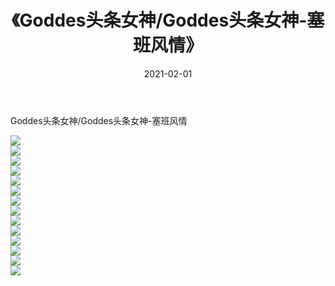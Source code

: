 ﻿---
layout: post
title:  《Goddes头条女神/Goddes头条女神-塞班风情》
date:   2021-02-01
img: http://img.660000.xyz/Sharelink/网络美图/2021/Goddes头条女神/Goddes头条女神-塞班风情/000.jpg
categories: [美女, 清纯, 唯美]
---

Goddes头条女神/Goddes头条女神-塞班风情

 ![](http://img.660000.xyz/Sharelink/网络美图/2021/Goddes头条女神/Goddes头条女神-塞班风情/001.jpg) <br>![](http://img.660000.xyz/Sharelink/网络美图/2021/Goddes头条女神/Goddes头条女神-塞班风情/002.jpg) <br>![](http://img.660000.xyz/Sharelink/网络美图/2021/Goddes头条女神/Goddes头条女神-塞班风情/003.jpg) <br>![](http://img.660000.xyz/Sharelink/网络美图/2021/Goddes头条女神/Goddes头条女神-塞班风情/004.jpg) <br>![](http://img.660000.xyz/Sharelink/网络美图/2021/Goddes头条女神/Goddes头条女神-塞班风情/005.jpg) <br>![](http://img.660000.xyz/Sharelink/网络美图/2021/Goddes头条女神/Goddes头条女神-塞班风情/006.jpg) <br>![](http://img.660000.xyz/Sharelink/网络美图/2021/Goddes头条女神/Goddes头条女神-塞班风情/007.jpg) <br>![](http://img.660000.xyz/Sharelink/网络美图/2021/Goddes头条女神/Goddes头条女神-塞班风情/008.jpg) <br>![](http://img.660000.xyz/Sharelink/网络美图/2021/Goddes头条女神/Goddes头条女神-塞班风情/009.jpg) <br>![](http://img.660000.xyz/Sharelink/网络美图/2021/Goddes头条女神/Goddes头条女神-塞班风情/010.jpg) <br>![](http://img.660000.xyz/Sharelink/网络美图/2021/Goddes头条女神/Goddes头条女神-塞班风情/011.jpg) <br>![](http://img.660000.xyz/Sharelink/网络美图/2021/Goddes头条女神/Goddes头条女神-塞班风情/012.jpg) <br>![](http://img.660000.xyz/Sharelink/网络美图/2021/Goddes头条女神/Goddes头条女神-塞班风情/013.jpg) <br>![](http://img.660000.xyz/Sharelink/网络美图/2021/Goddes头条女神/Goddes头条女神-塞班风情/014.jpg) <br>